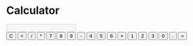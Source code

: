 <!DOCTYPE html>
<html lang="en">
<head>
    <meta charset="UTF-8"> 
    <meta name="viewport" content="width=device", initial-scale="1.0">
    <link rel="stylesheet" href="Ressurecion.css">
    <title> Calculator </title>
</head>
<body>
    <h1>Calculator</h1>
    <div class="Calculator">
        <input type="text" disabled id="display">
        <div class="box-buttons">
            <button onclick="clean()">C</button>
            <button onclick="back()">&lt;</button>
            <button onclick="insertToDisplay('/')">/</button>
            <button onclick="insertToDisplay('*')">*</button>
            <button onclick="insertToDisplay('7')">7</button>
            <button onclick="insertToDisplay('8')">8</button>
            <button onclick="insertToDisplay('9')">9</button>
            <button onclick="insertToDisplay('-')">-</button>
            <button onclick="insertToDisplay('4')">4</button>
            <button onclick="insertToDisplay('5')">5</button>
            <button onclick="insertToDisplay('6')">6</button>
            <button onclick="insertToDisplay('+')">+</button>
            <button onclick="insertToDisplay('1')">1</button>
            <button onclick="insertToDisplay('2')">2</button>
            <button onclick="insertToDisplay('3')">3</button>
            <button class="btn-zero" onclick="insertToDisplay('0')">0</button>
            <button onclick="insertToDisplay('.')">.</button>
            <button class="btn-result" onclick="result()">=</button>
        </div>
    </div>
    <script src="Volstandding.js"></script>
</body>
</html>
